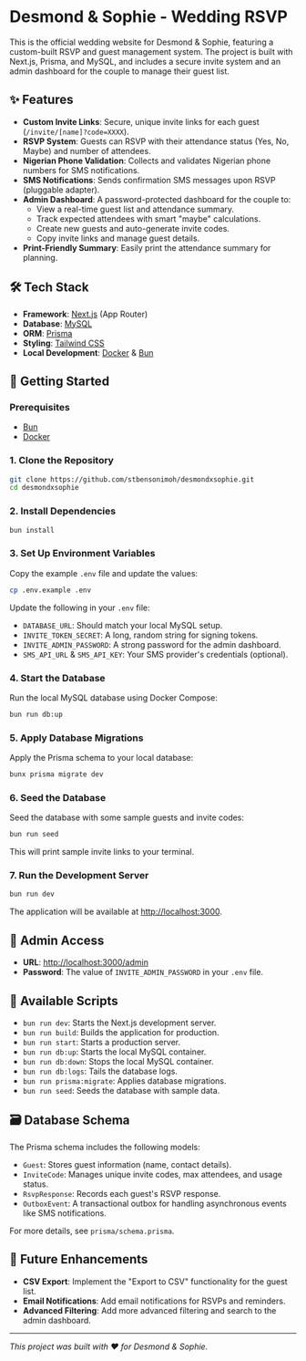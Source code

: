 # Desmond & Sophie - Wedding RSVP

This is the official wedding website for Desmond & Sophie, featuring a custom-built RSVP and guest management system. The project is built with Next.js, Prisma, and MySQL, and includes a secure invite system and an admin dashboard for the couple to manage their guest list.

## ✨ Features

- **Custom Invite Links**: Secure, unique invite links for each guest (`/invite/[name]?code=XXXX`).
- **RSVP System**: Guests can RSVP with their attendance status (Yes, No, Maybe) and number of attendees.
- **Nigerian Phone Validation**: Collects and validates Nigerian phone numbers for SMS notifications.
- **SMS Notifications**: Sends confirmation SMS messages upon RSVP (pluggable adapter).
- **Admin Dashboard**: A password-protected dashboard for the couple to:
  - View a real-time guest list and attendance summary.
  - Track expected attendees with smart "maybe" calculations.
  - Create new guests and auto-generate invite codes.
  - Copy invite links and manage guest details.
- **Print-Friendly Summary**: Easily print the attendance summary for planning.

## 🛠️ Tech Stack

- **Framework**: [Next.js](https://nextjs.org/) (App Router)
- **Database**: [MySQL](https://www.mysql.com/)
- **ORM**: [Prisma](https://www.prisma.io/)
- **Styling**: [Tailwind CSS](https://tailwindcss.com/)
- **Local Development**: [Docker](https://www.docker.com/) & [Bun](https://bun.sh/)

## 🚀 Getting Started

### Prerequisites

- [Bun](https://bun.sh/)
- [Docker](https://www.docker.com/)

### 1. Clone the Repository

```bash
git clone https://github.com/stbensonimoh/desmondxsophie.git
cd desmondxsophie
```

### 2. Install Dependencies

```bash
bun install
```

### 3. Set Up Environment Variables

Copy the example `.env` file and update the values:

```bash
cp .env.example .env
```

Update the following in your `.env` file:

- `DATABASE_URL`: Should match your local MySQL setup.
- `INVITE_TOKEN_SECRET`: A long, random string for signing tokens.
- `INVITE_ADMIN_PASSWORD`: A strong password for the admin dashboard.
- `SMS_API_URL` & `SMS_API_KEY`: Your SMS provider's credentials (optional).

### 4. Start the Database

Run the local MySQL database using Docker Compose:

```bash
bun run db:up
```

### 5. Apply Database Migrations

Apply the Prisma schema to your local database:

```bash
bunx prisma migrate dev
```

### 6. Seed the Database

Seed the database with some sample guests and invite codes:

```bash
bun run seed
```

This will print sample invite links to your terminal.

### 7. Run the Development Server

```bash
bun run dev
```

The application will be available at [http://localhost:3000](http://localhost:3000).

## 🔐 Admin Access

- **URL**: [http://localhost:3000/admin](http://localhost:3000/admin)
- **Password**: The value of `INVITE_ADMIN_PASSWORD` in your `.env` file.

## 📜 Available Scripts

- `bun run dev`: Starts the Next.js development server.
- `bun run build`: Builds the application for production.
- `bun run start`: Starts a production server.
- `bun run db:up`: Starts the local MySQL container.
- `bun run db:down`: Stops the local MySQL container.
- `bun run db:logs`: Tails the database logs.
- `bun run prisma:migrate`: Applies database migrations.
- `bun run seed`: Seeds the database with sample data.

## 🗃️ Database Schema

The Prisma schema includes the following models:

- `Guest`: Stores guest information (name, contact details).
- `InviteCode`: Manages unique invite codes, max attendees, and usage status.
- `RsvpResponse`: Records each guest's RSVP response.
- `OutboxEvent`: A transactional outbox for handling asynchronous events like SMS notifications.

For more details, see `prisma/schema.prisma`.

## 🔮 Future Enhancements

- **CSV Export**: Implement the "Export to CSV" functionality for the guest list.
- **Email Notifications**: Add email notifications for RSVPs and reminders.
- **Advanced Filtering**: Add more advanced filtering and search to the admin dashboard.

---

_This project was built with ❤️ for Desmond & Sophie._
